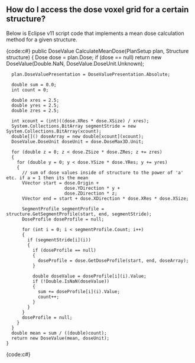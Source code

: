 ## How do I access the dose voxel grid for a certain structure?

Below is Eclipse v11 script code that implements a mean dose calculation method for a given structure.

{code:c#}
    public DoseValue CalculateMeanDose(PlanSetup plan, Structure structure)
    {
      Dose dose = plan.Dose;
      if (dose == null)
        return new DoseValue(Double.NaN, DoseValue.DoseUnit.Unknown);

      plan.DoseValuePresentation = DoseValuePresentation.Absolute;

      double sum = 0.0;
      int count = 0;

      double xres = 2.5;
      double yres = 2.5;
      double zres = 2.5;

      int xcount = (int)((dose.XRes * dose.XSize) / xres);
      System.Collections.BitArray segmentStride = new System.Collections.BitArray(xcount);
      double[]() doseArray = new double[xcount](xcount);
      DoseValue.DoseUnit doseUnit = dose.DoseMax3D.Unit;

      for (double z = 0; z < dose.ZSize * dose.ZRes; z += zres)
      {
        for (double y = 0; y < dose.YSize * dose.YRes; y += yres)
        {
          // sum of dose values inside of structure to the power of 'a' etc. if a = 1 then its the mean
          VVector start = dose.Origin +
                          dose.YDirection * y +
                          dose.ZDirection * z;
          VVector end = start + dose.XDirection * dose.XRes * dose.XSize;

          SegmentProfile segmentProfile = structure.GetSegmentProfile(start, end, segmentStride);
          DoseProfile doseProfile = null;

          for (int i = 0; i < segmentProfile.Count; i++)
          {
            if (segmentStride[i](i))
            {
              if (doseProfile == null)
              {
                doseProfile = dose.GetDoseProfile(start, end, doseArray);
              }

              double doseValue = doseProfile[i](i).Value;
              if (!Double.IsNaN(doseValue))
              {
                sum += doseProfile[i](i).Value;
                count++;
              }
            }
          }
          doseProfile = null;
        }
      }
      double mean = sum / ((double)count);
      return new DoseValue(mean, doseUnit);
    }
{code:c#}